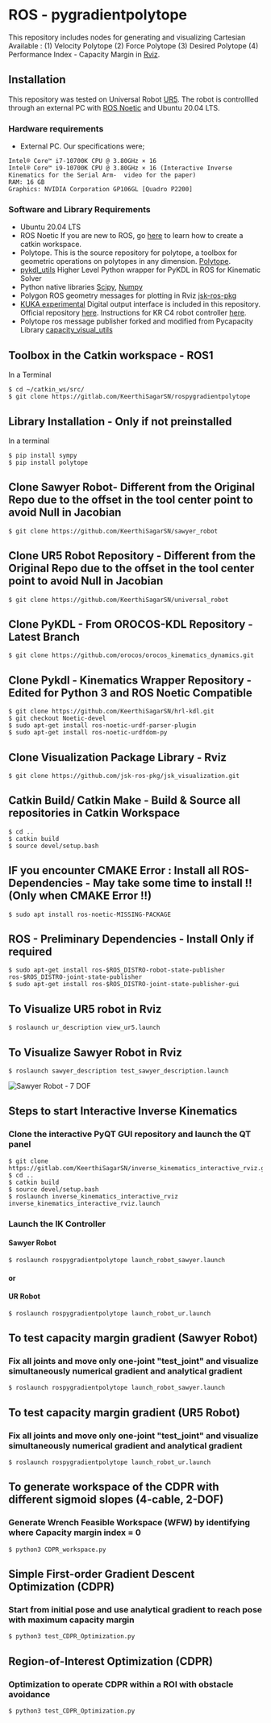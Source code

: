 # ROS - pygradientpolytope

This repository includes nodes for generating and visualizing Cartesian Available : (1) Velocity Polytope (2) Force Polytope (3) Desired Polytope
(4) Performance Index - Capacity Margin in [Rviz](http://wiki.ros.org/rviz).

## Installation
This repository was tested on Universal Robot [UR5](https://www.universal-robots.com/products/ur5-robot/). The robot is controllled through an external PC with [ROS Noetic](http://wiki.ros.org/noetic) and Ubuntu 20.04 LTS. 
### Hardware requirements
* External PC. Our specifications were;
```
Intel® Core™ i7-10700K CPU @ 3.80GHz × 16
Intel® Core™ i9-10700K CPU @ 3.80GHz × 16 (Interactive Inverse Kinematics for the Serial Arm-  video for the paper)
RAM: 16 GB
Graphics: NVIDIA Corporation GP106GL [Quadro P2200]
```


### Software and Library Requirements 

* Ubuntu 20.04 LTS
* ROS Noetic
If you are new to ROS, go [here](http://wiki.ros.org/catkin/Tutorials/create_a_workspace) to learn how to create a catkin workspace. 
* Polytope. This is the source repository for polytope, a toolbox for geometric operations on polytopes in any dimension.
[Polytope](https://pypi.org/project/polytope/).
* [pykdl_utils](http://wiki.ros.org/pykdl_utils) Higher Level Python wrapper for PyKDL in ROS for Kinematic Solver
* Python native libraries [Scipy](https://scipy.org/), [Numpy](https://numpy.org/)
* Polygon ROS geometry messages for plotting in Rviz [jsk-ros-pkg](https://github.com/jsk-ros-pkg/jsk_recognition)
* [KUKA experimental](https://gitlab.com/imr-robotics/kuka_experimental) Digital output interface is included in this repository. Official repository [here](https://github.com/ros-industrial/kuka_experimental). Instructions for KR C4 robot controller [here](https://github.com/ros-industrial/kuka_experimental/tree/indigo-devel/kuka_rsi_hw_interface/krl/KR_C4). 
* Polytope ros message publisher forked and modified from Pycapacity Library [capacity_visual_utils](https://github.com/askuric/polytope_vertex_search/blob/master/ROS_nodes/panda_capacity/scripts/capacity/capacity_visual_utils.py)



## Toolbox in the Catkin workspace - ROS1
In a Terminal
```
$ cd ~/catkin_ws/src/
$ git clone https://gitlab.com/KeerthiSagarSN/rospygradientpolytope
```

## Library Installation - Only if not preinstalled

In a terminal
```
$ pip install sympy
$ pip install polytope
```
## Clone Sawyer Robot- Different from the Original Repo due to the offset in the tool center point to avoid Null in Jacobian
```
$ git clone https://github.com/KeerthiSagarSN/sawyer_robot
```

## Clone UR5 Robot Repository - Different from the Original Repo due to the offset in the tool center point to avoid Null in Jacobian

```
$ git clone https://github.com/KeerthiSagarSN/universal_robot
```


## Clone PyKDL - From OROCOS-KDL Repository - Latest Branch

```
$ git clone https://github.com/orocos/orocos_kinematics_dynamics.git
```

## Clone Pykdl - Kinematics Wrapper Repository - Edited for Python 3 and ROS Noetic Compatible
```
$ git clone https://github.com/KeerthiSagarSN/hrl-kdl.git
$ git checkout Noetic-devel
$ sudo apt-get install ros-noetic-urdf-parser-plugin
$ sudo apt-get install ros-noetic-urdfdom-py

```
## Clone Visualization Package Library - Rviz
```
$ git clone https://github.com/jsk-ros-pkg/jsk_visualization.git
```

## Catkin Build/ Catkin Make - Build & Source all repositories in Catkin Workspace
```
$ cd ..
$ catkin build
$ source devel/setup.bash
```

## IF you encounter CMAKE Error : Install all ROS- Dependencies - May take some time to install !! (Only when CMAKE Error !!)
```
$ sudo apt install ros-noetic-MISSING-PACKAGE

```

## ROS - Preliminary Dependencies - Install Only if required

```
$ sudo apt-get install ros-$ROS_DISTRO-robot-state-publisher ros-$ROS_DISTRO-joint-state-publisher
$ sudo apt-get install ros-$ROS_DISTRO-joint-state-publisher-gui
```

## To Visualize UR5 robot in Rviz
```
$ roslaunch ur_description view_ur5.launch 
```
## To Visualize Sawyer Robot in Rviz
```
$ roslaunch sawyer_description test_sawyer_description.launch
```

![Sawyer Robot - 7 DOF](./Images_Readme/sawyer_robot_rviz.png)


## Steps to start Interactive Inverse Kinematics
### Clone the interactive PyQT GUI repository and launch the QT panel
```
$ git clone https://gitlab.com/KeerthiSagarSN/inverse_kinematics_interactive_rviz.git
$ cd ..
$ catkin build
$ source devel/setup.bash
$ roslaunch inverse_kinematics_interactive_rviz inverse_kinematics_interactive_rviz.launch
```
### Launch the IK Controller
#### Sawyer Robot
```
$ roslaunch rospygradientpolytope launch_robot_sawyer.launch

```
#### or
#### UR Robot
```
$ roslaunch rospygradientpolytope launch_robot_ur.launch

```

## To test capacity margin gradient (Sawyer Robot)
### Fix all joints and move only one-joint "test_joint" and visualize simultaneously numerical gradient and analytical gradient 
```
$ roslaunch rospygradientpolytope launch_robot_sawyer.launch
```

## To test capacity margin gradient (UR5 Robot)
### Fix all joints and move only one-joint "test_joint" and visualize simultaneously numerical gradient and analytical gradient 
```
$ roslaunch rospygradientpolytope launch_robot_ur.launch
```

## To generate workspace of the CDPR with different sigmoid slopes (4-cable, 2-DOF)
### Generate Wrench Feasible Workspace (WFW) by identifying where Capacity margin index = 0
```
$ python3 CDPR_workspace.py
```

## Simple First-order Gradient Descent Optimization (CDPR)
### Start from initial pose and use analytical gradient to reach pose with maximum capacity margin
```
$ python3 test_CDPR_Optimization.py
```
## Region-of-Interest Optimization (CDPR)
### Optimization to operate CDPR within a ROI with obstacle avoidance
```
$ python3 test_CDPR_Optimization.py
```
